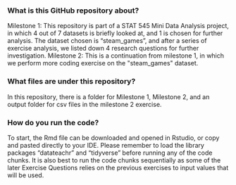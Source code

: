 ### What is this GitHub repository about?
Milestone 1: This repository is part of a STAT 545 Mini Data Analysis project, in which 4 out of 7 datasets is briefly looked at, and 1 is chosen for further analysis. The dataset chosen is “steam_games”, and after a series of exercise analysis, we listed down 4 research questions for further investigation.
Milestone 2: This is a continuation from milestone 1, in which we perform more coding exercise on the "steam_games" dataset.
### What files are under this repository?
In this repository, there is a folder for Milestone 1, Milestone 2, and an output folder for csv files in the milestone 2 exercise. 
### How do you run the code?
To start, the Rmd file can be downloaded and opened in Rstudio, or copy and pasted directly to your IDE. Please remember to load the library packages “datateachr” and “tidyverse” before running any of the code chunks. It is also best to run the code chunks sequentially as some of the later Exercise Questions relies on the previous exercises to input values that will be used. 

